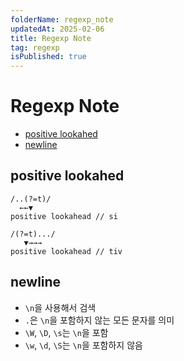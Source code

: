 ```yaml
---
folderName: regexp_note
updatedAt: 2025-02-06
title: Regexp Note
tag: regexp
isPublished: true
---
```


# Regexp Note

- [positive lookahed](#positive-lookahed)
- [newline](#newline)

## positive lookahed

```text
/..(?=t)/
  ←←▼
positive lookahead // si

/(?=t).../
   ▼→→→
positive lookahead // tiv
```

## newline

- `\n`을 사용해서 검색
- `.`은 `\n`을 포함하지 않는 모든 문자를 의미
- `\W`, `\D`, `\s`는 `\n`을 포함
- `\w`, `\d`, `\S`는 `\n`을 포함하지 않음
